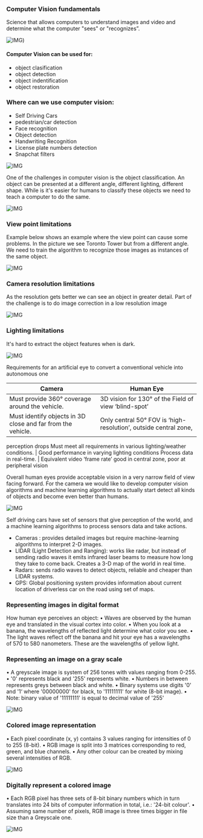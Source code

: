 ### Computer Vision fundamentals

Science that allows computers to understand images and video and 
determine what the computer "sees" or "recognizes”.

![IMG](https://github.com/mpruna/Deep_Learning_And_Computer_Vision/blob/master/images/human_computer_vision.png))

#### Computer Vision can be used for:
 - object clasification
 - object detection
 - object indentification
 - object restoration
 
### Where can we use computer vision:  
* Self Driving Cars 
* pedestrian/car detection
* Face recognition
* Object detection
* Handwriting Recognition
* License plate numbers detection
* Snapchat filters

![IMG](https://github.com/mpruna/Deep_Learning_And_Computer_Vision/blob/master/images/computer_vision_use_cases.png)

One of the challenges in computer vision is the object classification. An object can be presented at a different angle, different lighting, different shape.
While is it's easier for humans to classify these objects we need to teach a computer to do the same.

![IMG](https://github.com/mpruna/Deep_Learning_And_Computer_Vision/blob/master/images/computer_vision_chalanges.png)

### View point limitations

Example below shows an example where the view point can cause some problems. In the picture we see Toronto Tower but from a different angle.
We need to train the algorithm to recognize those images as instances of the same object.

![IMG](https://github.com/mpruna/Deep_Learning_And_Computer_Vision/blob/master/images/image_view_point.png)

### Camera resolution limitations

As the resolution gets better we can see an object in greater detail. Part of the challenge is to do image correction in a low resolution image

![IMG](https://github.com/mpruna/Deep_Learning_And_Computer_Vision/blob/master/images/camera_resolution.png)

### Lighting limitations

It's hard to extract the object features when is dark.

![IMG](https://github.com/mpruna/Deep_Learning_And_Computer_Vision/blob/master/images/scaling_limitations.png)


Requirements for an artificial eye to convert a conventional vehicle into autonomous one

Camera | Human Eye
-|-
Must provide 360° coverage around the vehicle. | 3D vision for 130° of the Field of view ‘blind-spot’
Must identify objects in 3D close and far from the vehicle. | Only central 50° FOV is ‘high-resolution’, outside central zone,
perception drops
Must meet all requirements in various lighting/weather conditions. | Good performance in varying lighting conditions
Process data in real-time. | Equivalent video ‘frame rate’ good in central zone, poor at peripheral vision

Overall human eyes provide acceptable vision in a very narrow field of view facing forward.
For the camera we would like to develop computer vision algorithms and machine learning algorithms to actually
start  detect all kinds of objects and become even better than humans.

![IMG](https://github.com/mpruna/Deep_Learning_And_Computer_Vision/blob/master/images/self_driving_car.png)

Self driving cars have set of sensors that give perception of the world, and a machine learning algorithms to process sensors data and take actions.
* Cameras : provides detailed images but require machine-learning algorithms to interpret 2-D images. 
* LIDAR (Light Detection and Ranging): works like radar, but instead of sending radio waves it emits infrared laser beams to measure how long they take to come back. Creates a 3-D map of the world in real time.
* Radars: sends radio waves to detect objects, reliable and cheaper than LIDAR systems.
* GPS: Global positioning system provides information about current location of driverless car on the road using set of maps.

### Representing images in digital format

How human eye perceives an object:
• Waves are observed by the human eye and translated in the visual cortex into color.
• When you look at a banana, the wavelengths of reflected light determine what color you see.
• The light waves reflect off the banana and hit your eye has a wavelengths of 570 to 580 nanometers. These are
the wavelengths of yellow light.

### Representing an image on a gray scale

• A greyscale image is system of 256 tones with values ranging from 0-255. 
• '0' represents black and '255' represents white. 
• Numbers in between represents greys between black and white.
• Binary systems use digits '0' and '1‘ where '00000000' for black, to '11111111' for white (8-bit image).
• Note: binary value of '11111111' is equal to decimal value of '255'

![IMG](https://github.com/mpruna/Deep_Learning_And_Computer_Vision/blob/master/images/gray_mona_lisa.png)

### Colored image representation

• Each pixel coordinate (x, y) contains 3 values ranging for intensities of 0 to 255 (8-bit).
• RGB image is split into 3 matrices corresponding to red, green, and blue channels.
• Any other colour can be created by mixing several intensities of RGB.

![IMG](https://github.com/mpruna/Deep_Learning_And_Computer_Vision/blob/master/images/color_picture.png)

### Digitally represent a colored image

• Each RGB pixel has three sets of 8-bit binary numbers which in turn translates into 24 bits of computer
information in total, i.e.: '24-bit colour'.
• Assuming same number of pixels, RGB image is three times bigger in file size than a Greyscale one.

![IMG](https://github.com/mpruna/Deep_Learning_And_Computer_Vision/blob/master/images/colored_image.png)